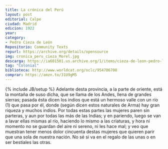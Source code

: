 ```yaml
---
title: La crónica del Perú
layout: post
editorial: Calpe
ciudad: Madrid
edicion: 1922
year: 
category:
- Pedro Cieza de León
Repositorio: Community Texts
repurl: https://archive.org/details/opensource
img: cronica_peru_cieza_Morel.jpg
descarga: https://ia601501.us.archive.org/1/items/cieza-de-leon-pedro-la-cronica-del-peru/Cieza%20de%20Le%C3%B3n%2C%20Pedro%20La%20Cr%C3%B3nica%20del%20Per%C3%BA.pdf
tag: "Colonial"
biblioteca: http://www.worldcat.org/oclc/954706708
comprar: https://amzn.to/31U9gM5
---
```

{% include JB/setup %}
Adelante desta provincia, a la parte de oriente, está la montaña de suso dicha, que se llama de los Andes, llena de grandes sierras; pasada ésta dicen los indios que está un hermoso valle con un río (1) que pasa por él, donde (según dicen estos naturales de Arma) hay gran riqueza y muchos indios. Por todas estas partes las mujeres paren sin parteras, y aun por todas las más de las Indias; y en pariendo, luego se van a lavar ellas mismas al río, haciendo lo mismo a las criaturas, y hora ni momento no se guardan del aire ni sereno, ni les hace mal; y veo que muestran tener menos dolor cincuenta destas mujeres que quieren parir que una sola de nuestra nación. No sé si va en el regalo de las unas o en ser bestiales las otras.
